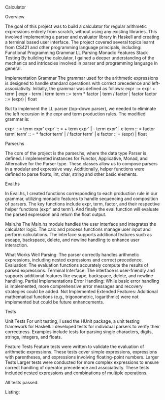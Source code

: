 Calculator

Overview

The goal of this project was to build a calculator for regular arithmetic expressions entirely from scratch, without using any existing libraries. This involved implementing a parser and evaluator library in Haskell and creating a terminal based user interface. The project covered several topics learnt from CS421 and other programming language principals, including:
Functional Programming
Grammar
LL Parsing
Monadic Features
Stack Testing
By building the calculator, I gained a deeper understanding of the mechanics and intricacies involved in parser and programming language in general.

Implementation
Grammar
The grammar used for the arithmetic expressions is designed to handle standard operations with correct precedence and left-associativity. Initially, the grammar was defined as follows:
expr ::= expr + term | expr - term | term 
term ::= term * factor | term / factor | factor 
factor ::= (expr) | float

But to implement the LL parser (top-down parser), we needed to eliminate the left recursion in the expr and term production rules. The modified grammar is: 

expr :: = term expr’
expr’ :: = + term expr’ | - term expr’ | e
term :: = factor term’
term’ :: = * factor term’ | / factor term’ | e
factor :: = (expr) | float

Parser.hs

The core of the project is the parser.hs, where the data type Parser is defined.
I implemented instances for Functor, Applicative, Monad, and Alternative for the Parser type. These classes allow us to compose parsers in a modular and expressive way. Additionally, helper functions were defined to parse floats, int, char, string and other basic elements.

Eval.hs

In Eval.hs, I created functions corresponding to each production rule in our grammar, utilizing monadic features to handle sequencing and composition of parsers. The key functions include expr, term, factor, and their respective helper functions (expr' and term’).
And finally the eval function will evaluate the parsed expression and return the float output. 

Main.hs
The Main.hs module handles the user interface and integrates the calculator logic. The calc and process functions manage user input and perform calculations. The interface supports additional features such as escape, backspace, delete, and newline handling to enhance user interaction.

What Works Well
Parsing: The parser correctly handles arithmetic expressions, including nested expressions and correct precedence.
Evaluation: The evaluation functions accurately compute the results of parsed expressions.
Terminal Interface: The interface is user-friendly and supports additional features like escape, backspace, delete, and newline handling.
Partial Implementations
Error Handling: While basic error handling is implemented, more comprehensive error messages and recovery strategies could be added.
Not Implemented
Extended Features: Additional mathematical functions (e.g., trigonometric, logarithmic) were not implemented but could be future enhancements.

Tests

Unit Tests
For unit testing, I used the HUnit package, a unit testing framework for Haskell. I developed tests for individual parsers to verify their correctness. Examples include tests for parsing single characters, digits, strings, integers, and floats.

Feature Tests
Feature tests were written to validate the evaluation of arithmetic expressions. These tests cover simple expressions, expressions with parentheses, and expressions involving floating-point numbers.
Larger Tests
Larger tests were conducted for more complex expressions to ensure correct handling of operator precedence and associativity. These tests included nested expressions and combinations of multiple operations.

All tests passed.

Listing:



